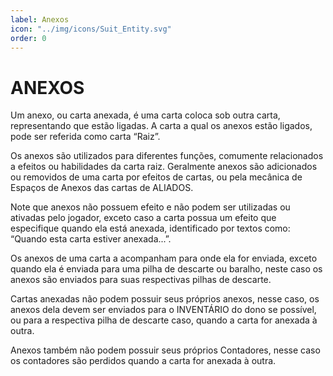 ```yaml
---
label: Anexos
icon: "../img/icons/Suit_Entity.svg"
order: 0
---
```


# ANEXOS

Um anexo, ou carta anexada, é uma carta coloca sob outra carta, representando que estão ligadas. A carta a qual os anexos estão ligados, pode ser referida como carta “Raiz”.

Os anexos são utilizados para diferentes funções, comumente relacionados a efeitos ou habilidades da carta raiz. Geralmente anexos são adicionados ou removidos de uma carta por efeitos de cartas, ou pela mecânica de Espaços de Anexos das cartas de ALIADOS.

Note que anexos não possuem efeito e não podem ser utilizadas ou ativadas pelo jogador, exceto caso a carta possua um efeito que especifique quando ela está anexada, identificado por textos como: “Quando esta carta estiver anexada...”.

Os anexos de uma carta a acompanham para onde ela for enviada, exceto quando ela é enviada para uma pilha de descarte ou baralho, neste caso os anexos são enviados para suas respectivas pilhas de descarte.

Cartas anexadas não podem possuir seus próprios anexos, nesse caso, os anexos dela devem ser enviados para o INVENTÁRIO do dono se possível, ou para a respectiva pilha de descarte caso, quando a carta for anexada à outra.

Anexos também não podem possuir seus próprios Contadores, nesse caso os contadores são perdidos quando a carta for anexada à outra.
